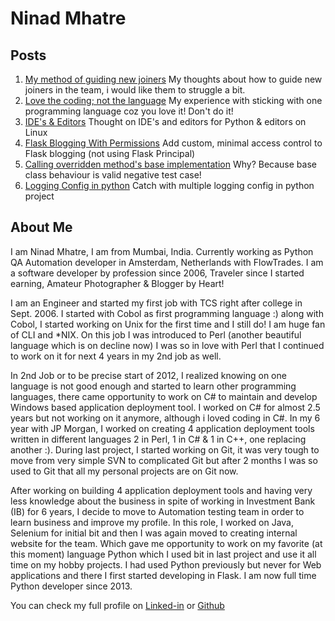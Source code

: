 # Ninad Mhatre

## Posts

1. [My method of guiding new joiners](guidance.md)
My thoughts about how to guide new joiners in the team, i would like them to struggle a bit.
&nbsp;
1. [Love the coding; not the language](do_not_love_language.md)
My experience with sticking with one programming language coz you love it! Don't do it!
&nbsp;
1. [IDE's & Editors](ides_n_editors.md) 
Thought on IDE's and editors for Python & editors on Linux
&nbsp;
1. [Flask Blogging With Permissions](flask_blogging.md)
Add custom, minimal access control to Flask blogging (not using Flask Principal)
&nbsp;
1. [Calling overridden method's base implementation](conditionally_reverting_base_to_method.md)
Why? Because base class behaviour is valid negative test case!
&nbsp;
1. [Logging Config in python](logger_config_in_python.md)
Catch with multiple logging config in python project

## About Me

I am Ninad Mhatre, I am from Mumbai, India. Currently working as Python QA Automation developer in Amsterdam, Netherlands with FlowTrades. I am a software developer by profession since 2006, Traveler since I started earning, Amateur Photographer & Blogger by Heart!
                        
I am an Engineer and started my first job with TCS right after college in Sept. 2006. I started with Cobol as first programming language :) along with Cobol, I started working on Unix for the first time and I still do! I am huge fan of CLI and *NIX. On this job I was introduced to Perl (another beautiful language which is on decline now) I was so in love with Perl that I continued to work on it for next 4 years in my 2nd job as well.
                        
In 2nd Job or to be precise start of 2012, I realized knowing on one language is not good enough and started to learn other programming
languages, there came opportunity to work on C# to maintain and develop Windows based application deployment tool. I worked on C# for
almost 2.5 years but not working on it anymore, although i loved coding in C#. In my 6 year with JP Morgan, I worked on creating 4 application deployment tools written in different languages 2 in Perl, 1 in C# & 1 in C++, one replacing another :). During last project, I started working on Git, it was very tough to move from very simple SVN to complicated Git but after 2 months I was so used to Git that all my personal projects are on Git now. 

After working on building 4 application deployment tools and having very less knowledge about the business in spite of working in Investment Bank (IB) for 6 years, I decide to move to Automation testing team in order to learn business and improve my profile. In this role, I worked on Java, Selenium for initial bit and then I was again moved to creating internal website for the team. Which gave me opportunity to work on my favorite (at this moment) language Python which I used bit in last project and use it all time on my hobby projects. I had used Python previously but never for Web applications and there I first started developing in Flask. I am now full time Python developer since 2013.
                       
You can check my full profile on [Linked-in](https://www.linkedin.com/in/ninadmhatre) or [Github](https://github.com/ninadmhatre)
